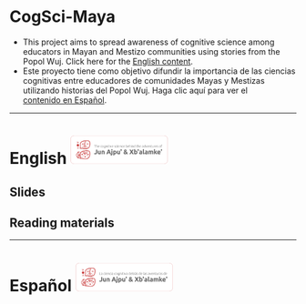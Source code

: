 # CogSci-Maya
- This project aims to spread awareness of cognitive science among educators in Mayan and Mestizo communities using stories from the Popol Wuj. Click here for the [English content](#english-). 
- Este proyecto tiene como objetivo difundir la importancia de las ciencias cognitivas entre educadores de comunidades Mayas y Mestizas utilizando historias del Popol Wuj. Haga clic aquí para ver el [contenido en Español](#espa%C3%B1ol-).
  
___

# English <img src="./img/csm_logo_en.png" width=auto height="50"> 
## Slides

## Reading materials

___

# Español <img src="./img/csm_logo_es.png" width=auto height="50">
